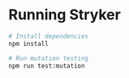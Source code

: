 # Running Stryker

```bash
# Install dependencies
npm install

# Run mutation testing
npm run test:mutation

```